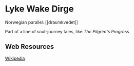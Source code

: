 # Lyke Wake Dirge
Norwegian parallel: [[draumkvedet]]

Part of a line of soul-journey tales, like *The Pilgrim's Progress*

## Web Resources
[Wikipedia](https://en.wikipedia.org/wiki/Lyke-Wake-Dirge)